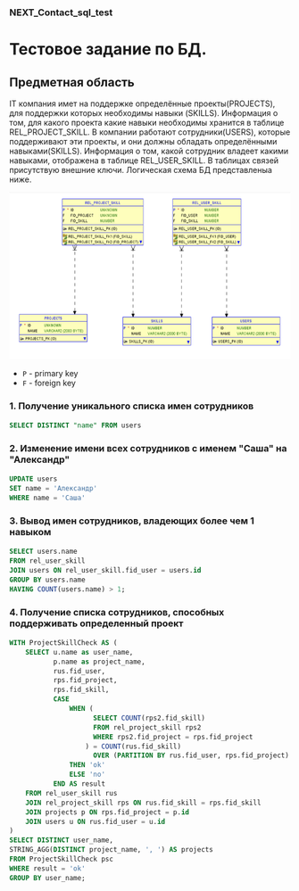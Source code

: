 ### NEXT_Contact_sql_test

# Тестовое задание по БД.
## Предметная область
IT компания имет на поддержке определённые проекты(PROJECTS), для поддержки которых необходимы навыки (SKILLS). Информация о том, для какого проекта какие навыки необходимы хранится в таблице REL_PROJECT_SKILL. В компании работают сотрудники(USERS), которые поддерживают эти проекты, и они должны обладать определёнными навыками(SKILLS). Информация о том, какой сотрудник владеет какими навыками, отображена в таблице REL_USER_SKILL. В таблицах связей присутствую внешние ключи. Логическая схема БД представленыа ниже.

<img src="https://github.com/ModuleB/NEXT_Contact_sql_test/blob/main/image.png" height="300">

- `P` - primary key
- `F` - foreign key

### 1. Получение уникального списка имен сотрудников
```sql
SELECT DISTINCT "name" FROM users
```

### 2. Изменение имени всех сотрудников с именем "Саша" на "Александр"
```sql
UPDATE users
SET name = 'Александр'
WHERE name = 'Саша'
```

### 3. Вывод имен сотрудников, владеющих более чем 1 навыком
```sql
SELECT users.name
FROM rel_user_skill
JOIN users ON rel_user_skill.fid_user = users.id  
GROUP BY users.name
HAVING COUNT(users.name) > 1;
```

### 4. Получение списка сотрудников, способных поддерживать определенный проект
```sql
WITH ProjectSkillCheck AS (
    SELECT u.name as user_name, 
           p.name as project_name,
           rus.fid_user,
           rps.fid_project,
           rps.fid_skill,
           CASE 
               WHEN (
                     SELECT COUNT(rps2.fid_skill)
                     FROM rel_project_skill rps2
                     WHERE rps2.fid_project = rps.fid_project
                   ) = COUNT(rus.fid_skill)
                     OVER (PARTITION BY rus.fid_user, rps.fid_project)
               THEN 'ok' 
               ELSE 'no' 
           END AS result
    FROM rel_user_skill rus
    JOIN rel_project_skill rps ON rus.fid_skill = rps.fid_skill
    JOIN projects p ON rps.fid_project = p.id
    JOIN users u ON rus.fid_user = u.id
)
SELECT DISTINCT user_name,
STRING_AGG(DISTINCT project_name, ', ') AS projects
FROM ProjectSkillCheck psc
WHERE result = 'ok'
GROUP BY user_name;
```

